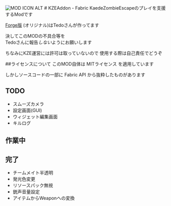 ![MOD ICON ALT](https://raw.githubusercontent.com/patakapata/KZEAddon-1.16.4/master/src/main/resources/assets/kzeaddon-fabric/icon.png) # KZEAddon - Fabric
KaedeZombieEscapeのプレイを支援するModです

[Forge版](https://github.com/tedo0627/KZEAddon)
(オリジナル)はTedoさんが作ってます


決してこのMODの不具合等を<br>
Tedoさんに報告*しない*ようにお願いします


ちなみにKZE運営には許可は取っていないので
使用する際は自己責任でどうぞ


##ライセンスについて
このMOD自体は MITライセンス を適用しています

しかしソースコードの一部に Fabric API から抜粋したものがあります
## TODO
- スムーズカメラ
- 設定画面(GUI)
- ウィジェット編集画面
- キルログ
## 作業中
## 完了
- チームメイト半透明
- 発光色変更
- リソースパック無視
- 銃声音量設定
- アイテムからWeaponへの変換
